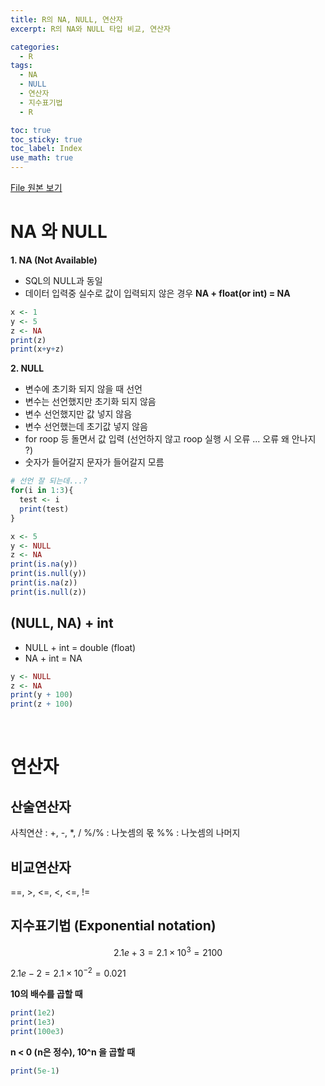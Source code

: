 ```yaml
---
title: R의 NA, NULL, 연산자
excerpt: R의 NA와 NULL 타입 비교, 연산자

categories:
  - R
tags:
  - NA
  - NULL
  - 연산자
  - 지수표기법
  - R

toc: true
toc_sticky: true
toc_label: Index
use_math: true
---
```


[File 원본 보기]({{"/assets/files/R_NA_NULL.html"}})

# NA 와 NULL
**1. NA (Not Available)**
- SQL의 NULL과 동일
- 데이터 입력중 실수로 값이 입력되지 않은 경우
**NA + float(or int) = NA**

```r
x <- 1
y <- 5
z <- NA
print(z)
print(x+y+z)
```

**2. NULL**
- 변수에 초기화 되지 않을 때 선언
- 변수는 선언했지만 초기화 되지 않음
- 변수 선언했지만 값 넣지 않음
- 변수 선언했는데 초기값 넣지 않음
- for roop 등 돌면서 값 입력 (선언하지 않고 roop 실행 시 오류 ... 오류 왜 안나지 ?)
- 숫자가 들어갈지 문자가 들어갈지 모름

```r
# 선언 잘 되는데...?
for(i in 1:3){
  test <- i
  print(test)
}
```

```r
x <- 5
y <- NULL
z <- NA
print(is.na(y))
print(is.null(y))
print(is.na(z))
print(is.null(z))
```

## (NULL, NA) + int 
- NULL + int = double (float)
- NA + int = NA

```r
y <- NULL
z <- NA
print(y + 100)
print(z + 100) 
```
<br/>

# 연산자
## 산술연산자
사칙연산 : +, -, *, /
%/% : 나눗셈의 몫
%% : 나눗셈의 나머지

## 비교연산자
==, >, <=, <, <=, !=

## 지수표기법 (Exponential notation)

$$2.1e + 3 = 2.1 \times 10^3 = 2100$$

$2.1e - 2 = 2.1 \times 10^{-2} = 0.021$

**10의 배수를 곱할 때**
```r
print(1e2)
print(1e3)
print(100e3)
```

**n < 0 (n은 정수), 10^n 을 곱할 때**
```r
print(5e-1)
```